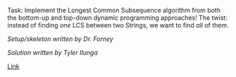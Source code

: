 Task: Implement the Longest Common Subsequence algorithm from both the bottom-up and top-down dynamic programming approaches! The twist: instead of finding _one_ LCS between two Strings, we want to find _all_ of them.

_Setup/skeleton written by Dr. Forney_

_Solution written by Tyler Ilunga_

[Link](http://forns.lmu.build/classes/spring-2019/cmsi-282/homework/hw3/homework-3.html)
